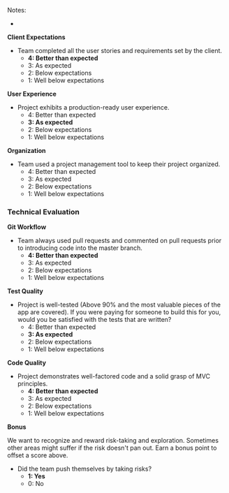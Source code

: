 Notes:

*

**Client Expectations**

*   Team completed all the user stories and requirements set by the client.
    *   **4: Better than expected**
    *   3: As expected
    *   2: Below expectations
    *   1: Well below expectations

**User Experience**

*   Project exhibits a production-ready user experience.
    *   4: Better than expected
    *   **3: As expected**
    *   2: Below expectations
    *   1: Well below expectations

**Organization**

*   Team used a project management tool to keep their project organized.
    *   4: Better than expected
    *   3: As expected
    *   2: Below expectations
    *   1: Well below expectations

### Technical Evaluation

**Git Workflow**

*   Team always used pull requests and commented on pull requests prior to introducing code into the master branch.
    *   **4: Better than expected**
    *   3: As expected
    *   2: Below expectations
    *   1: Well below expectations

**Test Quality**

*   Project is well-tested (Above 90% and the most valuable pieces of the app are covered). If you were paying for someone to build this for you, would you be satisfied with the tests that are written?
    *   4: Better than expected
    *   **3: As expected**
    *   2: Below expectations
    *   1: Well below expectations

**Code Quality**

*   Project demonstrates well-factored code and a solid grasp of MVC principles.
    *   **4: Better than expected**
    *   3: As expected
    *   2: Below expectations
    *   1: Well below expectations

**Bonus**

We want to recognize and reward risk-taking and exploration. Sometimes other areas might suffer if the risk doesn't pan out. Earn a bonus point to offset a score above.

*   Did the team push themselves by taking risks?
    *   **1: Yes**
    *   0: No
